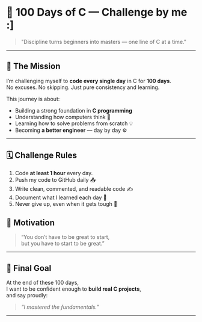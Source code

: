# 🧠 100 Days of C — Challenge by me :]

> "Discipline turns beginners into masters — one line of C at a time."

---

## 🚀 The Mission
I’m challenging myself to **code every single day** in C for **100 days**.  
No excuses. No skipping. Just pure consistency and learning.  

This journey is about:
- Building a strong foundation in **C programming**
- Understanding how computers think 🧩  
- Learning how to solve problems from scratch 💡  
- Becoming **a better engineer** — day by day ⚙️

---

## 🗓️ Challenge Rules
1. Code **at least 1 hour** every day.
2. Push my code to GitHub daily 📤
3. Write clean, commented, and readable code ✍️
4. Document what I learned each day 🧾
5. Never give up, even when it gets tough 💪

## 💬 Motivation
> “You don’t have to be great to start,  
> but you have to start to be great.”  

---

## 🧠 Final Goal
At the end of these 100 days,  
I want to be confident enough to **build real C projects**,  
and say proudly:  
> *“I mastered the fundamentals.”*

---
